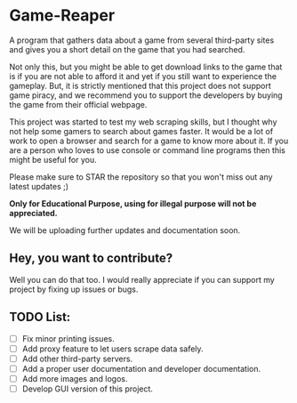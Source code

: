 # Game-Reaper

A program that gathers data about a game from several third-party sites and gives you a short detail on the game that
you had searched.

Not only this, but you might be able to get download links to the game that is if you are not able to afford it
and yet if you still want to experience the gameplay. But, it is strictly mentioned that this project does not support
game piracy, and we recommend you to support the developers by buying the game from their official webpage.

This project was started to test my web scraping skills, but I thought why not help some gamers to search
about games faster. It would be a lot of work to open a browser and search for a game to know more about it. If you are
a person who loves to use console or command line programs then this might be useful for you.

Please make sure to STAR the repository so that you won't miss out any latest updates ;)

**Only for Educational Purpose, using for illegal purpose will not be appreciated.**

We will be uploading further updates and documentation soon.

## Hey, you want to contribute?

Well you can do that too. I would really appreciate if you can support my project by fixing up issues or bugs.  


## TODO List:
- [ ] Fix minor printing issues.
- [ ] Add proxy feature to let users scrape data safely.
- [ ] Add other third-party servers.
- [ ] Add a proper user documentation and developer documentation.
- [ ] Add more images and logos.
- [ ] Develop GUI version of this project.
